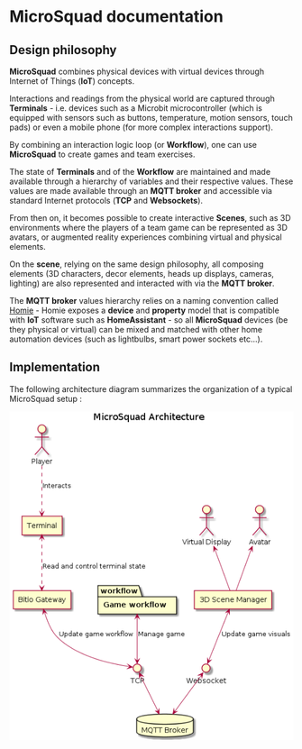 # MicroSquad documentation

## Design philosophy

**MicroSquad** combines physical devices with virtual devices through Internet of Things (**IoT**) concepts.

Interactions and readings from the physical world are captured through **Terminals** - i.e. devices such as a Microbit microcontroller (which is equipped with sensors such as buttons, temperature, motion sensors, touch pads) or even a mobile phone (for more complex interactions support).

By combining an interaction logic loop (or **Workflow**), one can use **MicroSquad** to create games and team exercises.

The state of **Terminals** and of the **Workflow** are maintained and made available through a hierarchy of variables and their respective values. These values are made available through an **MQTT broker** and accessible via standard Internet protocols (**TCP** and **Websockets**).

From then on, it becomes possible to create interactive **Scenes**, such as 3D environments where the players of a team game can be represented as 3D avatars, or augmented reality experiences combining virtual and physical elements.

On the **scene**, relying on the same design philosophy, all composing elements (3D characters, decor elements, heads up displays, cameras, lighting) are also represented and interacted with via the **MQTT broker**.

The **MQTT broker** values hierarchy relies on a naming convention called [Homie](https://homieiot.github.io/) - Homie exposes a **device** and **property** model that is compatible with **IoT** software such as **HomeAssistant** - so all **MicroSquad** devices (be they physical or virtual) can be mixed and matched with other home automation devices (such as lightbulbs, smart power sockets etc...).

## Implementation

The following architecture diagram summarizes the organization of a typical MicroSquad setup :

![Architecture](https://github.com/CMCRobotics/microsquad/blob/develop/docs/plantuml/MicroSquad%20Architecture.png?raw=true)